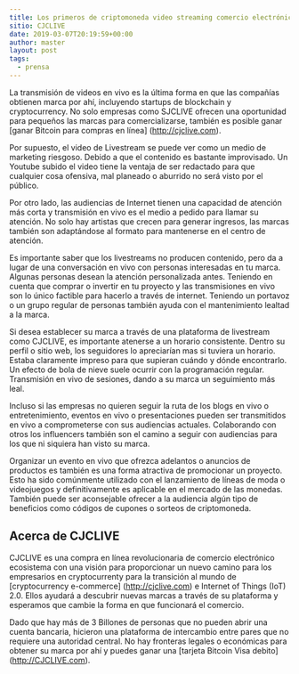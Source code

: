 ```yaml
---
title: Los primeros de criptomoneda video streaming comercio electrónico compras en línea
sitio: CJCLIVE
date: 2019-03-07T20:19:59+00:00
author: master
layout: post
tags:
  - prensa
---
```


La transmisión de videos en vivo es la última forma en que las compañías obtienen marca por ahí, incluyendo startups de blockchain y cryptocurrency. No solo empresas como SJCLIVE ofrecen una oportunidad para pequeños las marcas para comercializarse, también es posible ganar [ganar Bitcoin para compras en línea] (http://cjclive.com).

Por supuesto, el video de Livestream se puede ver como un medio de marketing riesgoso. Debido a que el contenido es bastante improvisado. Un Youtube subido el video tiene la ventaja de ser redactado para que cualquier cosa ofensiva, mal planeado o aburrido no será visto por el público.

Por otro lado, las audiencias de Internet tienen una capacidad de atención más corta y transmisión en vivo es el medio a pedido para llamar su atención. No solo hay artistas que crecen para generar ingresos, las marcas también son adaptándose al formato para mantenerse en el centro de atención.

Es importante saber que los livestreams no producen contenido, pero da a lugar de una conversación en vivo con personas interesadas en tu marca. Algunas personas desean la atención personalizada antes. Teniendo en cuenta que comprar o invertir en tu proyecto y las transmisiones en vivo son lo único factible para hacerlo a través de internet. Teniendo un portavoz o un grupo regular de personas también ayuda con el mantenimiento lealtad a la marca.

Si desea establecer su marca a través de una plataforma de livestream como CJCLIVE, es importante atenerse a un horario consistente. Dentro su perfil o sitio web, los seguidores lo apreciarían mas si tuviera un horario. Estaba claramente impreso para que supieran cuándo y dónde encontrarlo. Un efecto de bola de nieve suele ocurrir con la programación regular. Transmisión en vivo de sesiones, dando a su marca un seguimiento más leal.

Incluso si las empresas no quieren seguir la ruta de los blogs en vivo o entretenimiento, eventos en vivo o presentaciones pueden ser transmitidos en vivo a comprometerse con sus audiencias actuales. Colaborando con otros los influencers también son el camino a seguir con audiencias para los que ni siquiera han visto su marca.

Organizar un evento en vivo que ofrezca adelantos o anuncios de productos es también es una forma atractiva de promocionar un proyecto. Esto ha sido comúnmente utilizado con el lanzamiento de líneas de moda o videojuegos y definitivamente es aplicable en el mercado de las monedas. También puede ser aconsejable ofrecer a la audiencia algún tipo de beneficios como códigos de cupones o sorteos de criptomoneda.

<h2> Acerca de CJCLIVE </h2>

CJCLIVE es una compra en línea revolucionaria de comercio electrónico ecosistema con una visión para proporcionar un nuevo camino para los empresarios en cryptocurrenty para la transición al mundo de [cryptocurrency e-commerce] (http://cjclive.com) e Internet of Things (IoT) 2.0. Ellos ayudará a descubrir nuevas marcas a través de su plataforma y esperamos que cambie la forma en que funcionará el comercio.

Dado que hay más de 3 Billones de personas que no pueden abrir una cuenta bancaria, hicieron una plataforma de intercambio entre pares que no requiere una autoridad central. No hay fronteras legales o económicas para obtener su marca por ahí y puedes ganar una [tarjeta Bitcoin Visa debito] (http://CJCLIVE.com).
